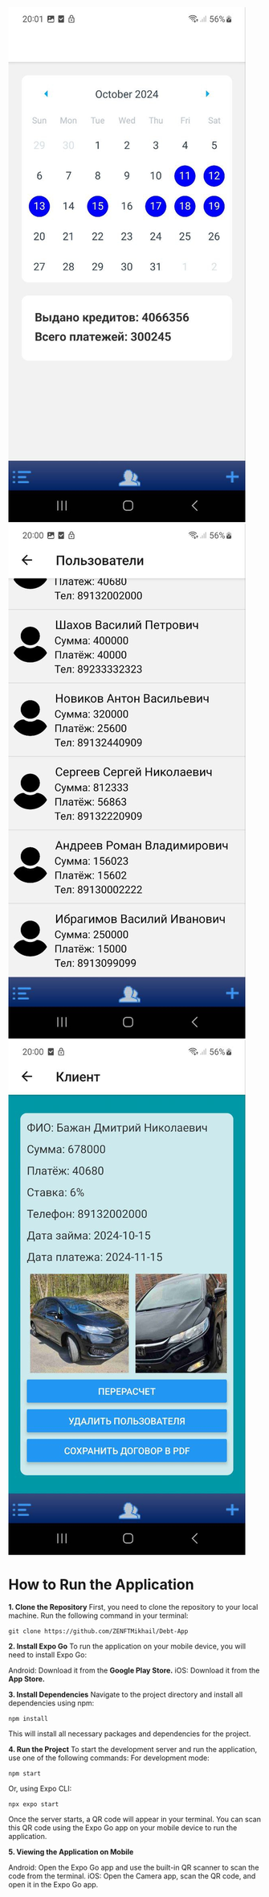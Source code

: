 ![main](assets/screenmain.jpg)
![tableDB](assets/screentablebd.jpg)
![infoclient](assets/screenclient.jpg)

# How to Run the Application

**1. Clone the Repository**
First, you need to clone the repository to your local machine. Run the following command in your terminal:
```shell
git clone https://github.com/ZENFTMikhail/Debt-App
```

**2. Install Expo Go**
To run the application on your mobile device, you will need to install Expo Go:

Android: Download it from the **Google Play Store.**
iOS: Download it from the **App Store.**

**3. Install Dependencies**
Navigate to the project directory and install all dependencies using npm:
```shell
npm install
```
This will install all necessary packages and dependencies for the project.

**4. Run the Project**
To start the development server and run the application, use one of the following commands:
For development mode:
```shell
npm start
```
Or, using Expo CLI:
```shell
npx expo start
```
Once the server starts, a QR code will appear in your terminal. You can scan this QR code using the Expo Go app on your mobile device to run the application.

**5. Viewing the Application on Mobile**

Android: Open the Expo Go app and use the built-in QR scanner to scan the code from the terminal.
iOS: Open the Camera app, scan the QR code, and open it in the Expo Go app.

